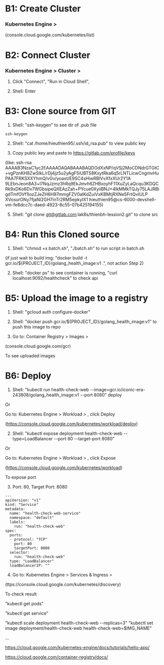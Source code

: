 # B1: Create Cluster
### Kubernetes Engine >
(console.cloud.google.com/kubernetes/list)

# B2: Connect Cluster
### Kubernetes Engine > Cluster >

1. Click "Connect", "Run in Cloud Shell", 

2. Shell: Enter

# B3: Clone source from GIT
1. Shell: "ssh-keygen" to see dir of .pub file
```
ssh-keygen
```

2. Shell: "cat /home/hieuthien95/.ssh/id_rsa.pub" to view public key

3. Copy public key and paste to https://gitlab.com/profile/keys 

(like: ssh-rsa AAAAB3NzaC1yc2EAAAADAQABAAABAQDOdXxNP/qVSj2MoCDNdrGTGtC+vgPznKH8ZwSlkL/rDj4jz5u2yAgF5iUBTS8KxytRka6q5rLNTLicwCngmvHuPAA7FRKSXXYhmQ/vGv/yoaxt/E9SC4sHiwRBlVvXfxXUr2Y1A
9LEbnJeon8A3+l7NqJzmz3hRq9EkJmvh6ZHBxoyhF11XuZyLaQcqu3KDQCRk9xDKo6Dv7WGbsipeQXEAzZah+PYcue0XyiiBNJ+4IkMMkTQJy75LAJRBigdTmfOVf1IozZJeZH6H97mmgFZV0aIKdZuiVxKBMtjRXNe5FrtQvIULP
XVosurONy7fjaNI2GH7inTr2RM5epkyIX1 hieuthien95@cs-6000-devshell-vm-fe8dcc7c-daed-4923-8c55-07b425194155)

5. Shell: "git clone git@gitlab.com:lak8s/thienbh-lession2.git" to clone src

# B4: Run this Cloned source
1. Shell: "chmod +x batch.sh", "./batch.sh" to run script in batch.sh

(if just wait to build img: "docker build -t gcr.io/${PROJECT_ID}/golang_health_image:v1 .", not action Step 2)

2. Shell: "docker ps" to see container is running, "curl localhost:9092/healthcheck" to check api

# B5: Upload the image to a registry
1. Shell: "gcloud auth configure-docker"

2. Shell: "docker push gcr.io/${PROJECT_ID}/golang_health_image:v1" to push this image to repo

3. Go to: Container Registry > Images > 

(console.cloud.google.com/gcr)

To see uploaded images

# B6: Deploy

1. Shell: "kubectl run health-check-web --image=gcr.io/iconic-era-243808/golang_health_image:v1 --port 8080" deploy

Or

Go to: Kubernetes Engine > Workload > , click Deploy

(https://console.cloud.google.com/kubernetes/workload/deploy)

2. Shell: "kubectl expose deployment health-check-web --type=LoadBalancer --port 80 --target-port 8080"

Or

Go to: Kubernetes Engine > Workload > , click Expose

(https://console.cloud.google.com/kubernetes/workload)

To expose port

3. Port: 80, Target Port: 8080

```
---
apiVersion: "v1"
kind: "Service"
metadata:
  name: "health-check-web-service"
  namespace: "default"
  labels:
    run: "health-check-web"
spec:
  ports:
  - protocol: "TCP"
    port: 80
    targetPort: 8080
  selector:
    run: "health-check-web"
  type: "LoadBalancer"
  loadBalancerIP: ""
```

4. Go to: Kubernetes Engine > Services & Ingress >

(ttps://console.cloud.google.com/kubernetes/discovery)

To check result

"kubectl get pods"

"kubectl get service"

"kubectl scale deployment health-check-web --replicas=3"
"kubectl set image deployment/health-check-web health-check-web=$IMG_NAME"

...



https://cloud.google.com/kubernetes-engine/docs/tutorials/hello-app/

https://cloud.google.com/container-registry/docs/
